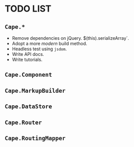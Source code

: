 # TODO LIST

## `Cape.*`

* Remove dependencies on jQuery. $(this).serializeArray`.
* Adopt a more *modern* build method.
* Headless test using `jsdom`.
* Write API docs.
* Write tutorials.

## `Cape.Component`

## `Cape.MarkupBuilder`

## `Cape.DataStore`

## `Cape.Router`

## `Cape.RoutingMapper`
